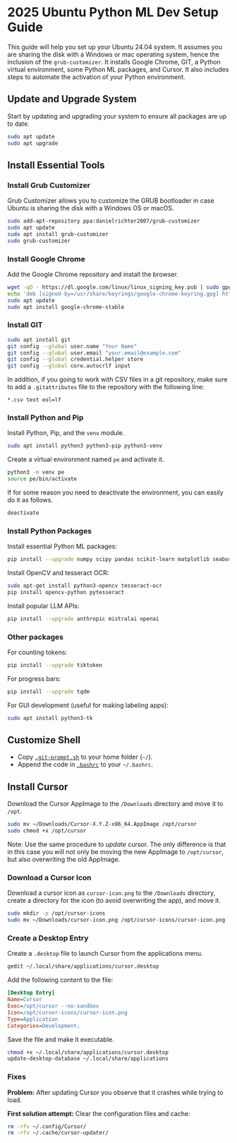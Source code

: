# 2025 Ubuntu Python ML Dev Setup Guide
This guide will help you set up your Ubuntu 24.04 system. It assumes you are sharing the disk with a Windows or mac operating system, hence the inclusion of the `grub-customizer`. It installs Google Chrome, GIT, a Python virtual environment, some Python ML packages, and Cursor. It also includes steps to automate the activation of your Python environment.

## Update and Upgrade System
Start by updating and upgrading your system to ensure all packages are up to date.
```bash
sudo apt update
sudo apt upgrade
```
## Install Essential Tools

### Install Grub Customizer
Grub Customizer allows you to customize the GRUB bootloader in case Ubuntu is sharing the disk with a Windows OS or macOS.
```bash
sudo add-apt-repository ppa:danielrichter2007/grub-customizer
sudo apt update
sudo apt install grub-customizer
sudo grub-customizer
```
### Install Google Chrome
Add the Google Chrome repository and install the browser.
```bash
wget -qO - https://dl.google.com/linux/linux_signing_key.pub | sudo gpg --dearmor -o /usr/share/keyrings/google-chrome-keyring.gpg
echo 'deb [signed-by=/usr/share/keyrings/google-chrome-keyring.gpg] https://dl.google.com/linux/chrome/deb/ stable main' | sudo tee /etc/apt/sources.list.d/google-chrome.list
sudo apt update
sudo apt install google-chrome-stable
```
### Install GIT
```bash
sudo apt install git
git config --global user.name "Your Name"
git config --global user.email "your.email@example.com"
git config --global credential.helper store
git config --global core.autocrlf input
```
In addition, if you going to work with CSV files in a git repository, make sure to add a `.gitattributes` file to the repository with the following line:
```
*.csv text eol=lf
```

### Install Python and Pip
Install Python, Pip, and the `venv` module.
```bash
sudo apt install python3 python3-pip python3-venv
```
Create a virtual environment named `pe` and activate it.
```bash
python3 -m venv pe
source pe/bin/activate
```
If for some reason you need to deactivate the environment, you can easily do it as follows.
```bash
deactivate
```

### Install Python Packages
Install essential Python ML packages:
```bash
pip install --upgrade numpy scipy pandas scikit-learn matplotlib seaborn pillow torch
```
Install OpenCV and tesseract OCR:
```bash
sudo apt-get install python3-opencv tesseract-ocr
pip install opencv-python pytesseract
```
Install popular LLM APIs:
```bash
pip install --upgrade anthropic mistralai openai
```

### Other packages
For counting tokens:
```bash
pip install --upgrade tiktoken
```
For progress bars:
```bash
pip install --upgrade tqdm
```
For GUI development (useful for making labeling apps): 
```bash
sudo apt install python3-tk
```

## Customize Shell
* Copy [`.git-prompt.sh`](.git-prompt.sh) to your home folder (`~/`).
* Append the code in [`.bashrc`](.bashrc) to your `~/.bashrc`.

## Install Cursor
Download the Cursor AppImage to the `/Downloads` directory and move it to `/opt`.
```bash
sudo mv ~/Downloads/Cursor-X.Y.Z-x86_64.AppImage /opt/cursor
sudo chmod +x /opt/cursor
```
Note: Use the same procedure to *update* cursor. The only difference is that in this case you will not only be moving the new AppImage to `/opt/cursor`, but also overwriting the old AppImage.

### Download a Cursor Icon
Download a cursor icon as `cursor-icon.png` to the `/Downloads` directory, create a directory for the icon (to avoid overwriting the app), and move it.
```bash
sudo mkdir -p /opt/cursor-icons
sudo mv ~/Downloads/cursor-icon.png /opt/cursor-icons/cursor-icon.png
```

### Create a Desktop Entry
Create a `.desktop` file to launch Cursor from the applications menu.
```bash
gedit ~/.local/share/applications/cursor.desktop
```
Add the following content to the file:
```ini
[Desktop Entry]
Name=Cursor
Exec=/opt/cursor --no-sandbox
Icon=/opt/cursor-icons/cursor-icon.png
Type=Application
Categories=Development;
```
Save the file and make it executable.
```bash
chmod +x ~/.local/share/applications/cursor.desktop
update-desktop-database ~/.local/share/applications
```
### Fixes

**Problem:** After updating Cursor you observe that it crashes while trying to load.

**First solution attempt:** Clear the configuration files and cache:
```bash
rm -rfv ~/.config/Cursor/
rm -rfv ~/.cache/cursor-updater/
```
